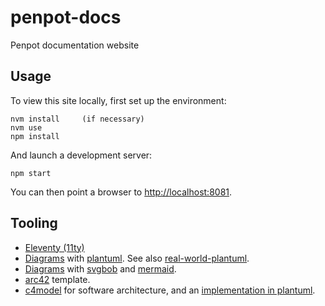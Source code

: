 # penpot-docs
Penpot documentation website

## Usage

To view this site locally, first set up the environment:

```
nvm install     (if necessary)
nvm use
npm install
```

And launch a development server:

```
npm start
```

You can then point a browser to [http://localhost:8081](http://localhost:8081).


## Tooling

* [Eleventy (11ty)](https://www.11ty.dev/docs)
* [Diagrams](https://github.com/gmunguia/markdown-it-plantuml) with
[plantuml](https://plantuml.com). See also
[real-world-plantuml](https://real-world-plantuml.com).
* [Diagrams](https://github.com/agoose77/markdown-it-diagrams) with
[svgbob](https://github.com/ivanceras/svgbob) and
[mermaid](https://github.com/mermaid-js/mermaid).
* [arc42](https://arc42.org/overview) template.
* [c4model](https://c4model.com) for software architecture, and an
[implementation in plantuml](https://github.com/plantuml-stdlib/C4-PlantUML).

